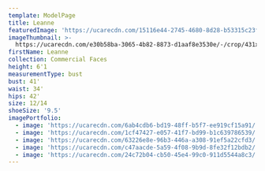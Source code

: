 ```yaml
---
template: ModelPage
title: Leanne
featuredImage: 'https://ucarecdn.com/15116e44-2745-4680-8d28-b53315c23f63/'
imageThumbnail: >-
  https://ucarecdn.com/e30b58ba-3065-4b82-8873-d1aaf8e3530e/-/crop/431x647/31,0/-/preview/
firstName: Leanne
collection: Commercial Faces
height: 6'1
measurementType: bust
bust: 41'
waist: 34'
hips: 42'
size: 12/14
shoeSize: '9.5'
imagePortfolio:
  - image: 'https://ucarecdn.com/6ab4cdb6-bd19-48ff-b5f7-ee919cf15a91/'
  - image: 'https://ucarecdn.com/1cf47427-e057-41f7-bd99-b1c639786539/'
  - image: 'https://ucarecdn.com/63226e8e-96b3-446a-a308-91ef5a22cfd3/'
  - image: 'https://ucarecdn.com/c47aacde-5a59-4f08-9b9d-8fe32f12bdb2/'
  - image: 'https://ucarecdn.com/24c72b04-cb50-45e4-99c0-911d5544a8c3/'
---
```


